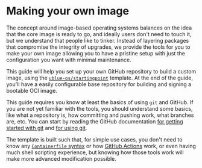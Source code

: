 # Making your own image

The concept around image-based operating systems balances on the idea that the core image is ready to go, and ideally users don't need to touch it, but we understand that people like to tinker. Instead of layering packages that compromise the integrity of upgrades, we provide the tools for you to make your own image allowing you to have a pristine setup with just the configuration you want with minimal maintenance.

This guide will help you set up your own GitHub repository to build a custom image, using the [`ublue-os/startingpoint`](https://github.com/ublue-os/startingpoint) template. At the end of the guide, you'll have a easily configurable base repository for building and signing a bootable OCI image.

This guide requires you know at least the basics of using `git` and GitHub. If you are not yet familiar with the tools, you should understand some basics, like what a repository is, how committing and pushing work, what branches are, etc. You can start by reading the GitHub documentation [for getting started with git](https://docs.github.com/en/get-started/getting-started-with-git) and [for using git](https://docs.github.com/en/get-started/using-git).

The template is built such that, for simple use cases, you don't need to know any [`Containerfile` syntax](https://docs.docker.com/engine/reference/builder/) or how [GitHub Actions](https://docs.github.com/en/actions) work, or even having much shell scripting experience, but knowing how those tools work will make more advanced modification possible.
